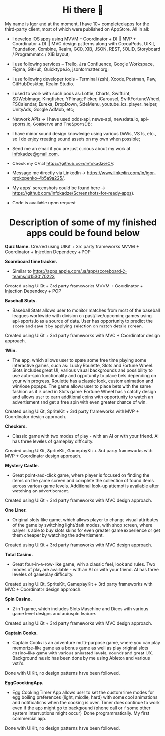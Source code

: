  <h1 align="center"> Hi there 👋 </h1> 

My name is Igor and at the moment, I have 10+ completed apps for the third-party client, most of which were published on AppStore.
All in all:

- I develop iOS apps using MVVM + Coordinator + DI || MVP + Coordinator + DI || MVC design patterns along with CocoaPods, UIKit, Foundation, Combine, Realm, GCD, XIB, JSON, REST, SOLID, Storyboard / Programmatic / XIB layout;

- I use following services – Trello, Jira Confluence, Google Workspace, Figma, GitHub, Quicktype.io, jsonformatter.org;

- I use following developer tools – Terminal (zsh), Xcode, Postman, Paw, GitHubDesktop, Realm Studio.

- I used to work with such pods as: Lottie, Charts, SwiftLint, SDWebImage, Kingfisher, YPImagePicker, iCarousel, SwiftFortuneWheel, FSCalendar, Eureka, DropDown, SideMenu, youtube_ios_player_helper, UnityAds, Google AdMob, etc;

- Network APIs ->  I have used odds-api, news-api, newsdata.io, api-sports.io, Goalserve and TheSportsDB;

- I have minor sound design knowledge using various DAWs, VSTs, etc., so I do enjoy creating sound assets on my own when possible;

- Send me an email if you are just curious about my work at infokadze@gmail.com.

- Check my CV at https://github.com/infokadze/CV.

-  Message me directly via LinkedIn -> https://www.linkedin.com/in/igor-prokopenko-4b5a9a225/.

- My apps' screenshots could be found here -> https://github.com/infokadze/Screenshots-for-ready-apps).

- Code is available upon request.

<h1 align="center"> Description of some of my finished apps could be found below </h1>

**Quiz Game.**
Created using UIKit + 3rd party frameworks 
MVVM + Coordinator + Injection Dependecy + POP


**Scoreboard time tracker.**
* Similar to https://apps.apple.com/ua/app/scoreboard-2-teams/id1530170223

Created using UIKit + 3rd party frameworks 
MVVM + Coordinator + Injection Dependecy + POP

**Baseball Stats.**
* Baseball Stats allows user to monitor matches from most of the baseball leagues worldwide with division on past/live/upcoming games using api-sports.io as a source of data. User has opportunity to predict the score and save it by applying selection on match details screen.

Created using UIKit + 3rd party frameworks with MVC + Coordinator design approach.

**1Win.**
* The app, which allows user to spare some free time playing some interactive games, such as: Lucky Roulette, Slots and Fortune Wheel. Slots includes great UI, various visual backgrounds and possibility to use auto-spin functionality and oppotunity to place bets depending on your win progress. Roulette has a classic look, custom animation and win/lose popups. The game allows user to place bets with the same fashion as it is used in Slots game. Fortune Wheel has a catchy design and allows user to earn additional coins with opportunity to watch an advertisment and get a free spin with even greater chance of win.

Created using UIKit, SpriteKit + 3rd party frameworks with MVP + Coordinator design approach.

**Checkers.**
* Classic game with two modes of play - with an AI or with your friend. AI has three leveles of gameplay difficulty.

Created using UIKit, SpriteKit, GameplayKit + 3rd party frameworks with MVP + Coordinator design approach.

**Mystery Castle.**
* Great point-and-click game, where player is focused on finding the items on the game screen and complete the collection of found items across various game levels. Additional look-up attempt is available after watching an advertisement. 

Created using UIKit + 3rd party frameworks with MVC design approach.

**One Liner.**
* Original slots-like game, which allows player to change visual attributes of the game by switching light/dark modes, with shop screen, where palyer is able to buy slots skins for even greater game experience or get them cheaper by watching the advertisment.

Created using UIKit + 3rd party frameworks with MVC design approach.

**Total Casino.**
* Great four-in-a-row-like game, with a classic feel, look and rules. Two modes of play are available - with an AI or with your friend. AI has three leveles of gameplay difficulty.

Created using UIKit, SpriteKit, GameplayKit + 3rd party frameworks with MVC + Coordinator design approach.

**Spin Casino.**
* 2 in 1 game, which includes Slots Maschine and Dices with various game level designs and autospin feature.

Created using UIKit + 3rd party frameworks with MVC design approach.

**Captain Cooks.**
* Captain Cooks is an adventure multi-purpose game, where you can play memorize-like game as a bonus game as well as play original slots casino-like game with various animated levels, sounds and great UX. Background music has been done by me using Ableton and various vsti's.

Done with UIKit, no design patterns have been followed.

**EggCoockingApp.**
* Egg Cooking Timer App allows user to set the custom time modes for egg boiling preferences (light, middle, hard) with some cool animations and notifications  when the cooking is over. Timer does continue to work even if the app might go to background (phone call or if some other system interruptions might occur). Done programmatically. My first commercial app.

Done with UIKit, no design patterns have been followed.
